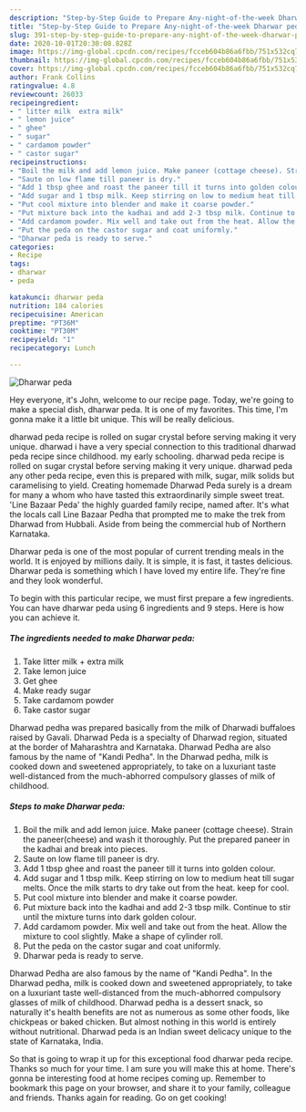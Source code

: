 ```yaml
---
description: "Step-by-Step Guide to Prepare Any-night-of-the-week Dharwar peda"
title: "Step-by-Step Guide to Prepare Any-night-of-the-week Dharwar peda"
slug: 391-step-by-step-guide-to-prepare-any-night-of-the-week-dharwar-peda
date: 2020-10-01T20:30:08.828Z
image: https://img-global.cpcdn.com/recipes/fcceb604b86a6fbb/751x532cq70/dharwar-peda-recipe-main-photo.jpg
thumbnail: https://img-global.cpcdn.com/recipes/fcceb604b86a6fbb/751x532cq70/dharwar-peda-recipe-main-photo.jpg
cover: https://img-global.cpcdn.com/recipes/fcceb604b86a6fbb/751x532cq70/dharwar-peda-recipe-main-photo.jpg
author: Frank Collins
ratingvalue: 4.8
reviewcount: 26033
recipeingredient:
- " litter milk  extra milk"
- " lemon juice"
- " ghee"
- " sugar"
- " cardamom powder"
- " castor sugar"
recipeinstructions:
- "Boil the milk and add lemon juice. Make paneer (cottage cheese). Strain the paneer(cheese) and wash it thoroughly. Put the prepared paneer in the kadhai and break into pieces."
- "Saute on low flame till paneer is dry."
- "Add 1 tbsp ghee and roast the paneer till it turns into golden colour."
- "Add sugar and 1 tbsp milk. Keep stirring on low to medium heat till sugar melts. Once the milk starts to dry take out from the heat. keep for cool."
- "Put cool mixture into blender and make it coarse powder."
- "Put mixture back into the kadhai and add 2-3 tbsp milk. Continue to stir until the mixture turns into dark golden colour."
- "Add cardamom powder. Mix well and take out from the heat. Allow the mixture to cool slightly. Make a shape of cylinder roll."
- "Put the peda on the castor sugar and coat uniformly."
- "Dharwar peda is ready to serve."
categories:
- Recipe
tags:
- dharwar
- peda

katakunci: dharwar peda 
nutrition: 184 calories
recipecuisine: American
preptime: "PT36M"
cooktime: "PT30M"
recipeyield: "1"
recipecategory: Lunch

---
```



![Dharwar peda](https://img-global.cpcdn.com/recipes/fcceb604b86a6fbb/751x532cq70/dharwar-peda-recipe-main-photo.jpg)

Hey everyone, it's John, welcome to our recipe page. Today, we're going to make a special dish, dharwar peda. It is one of my favorites. This time, I'm gonna make it a little bit unique. This will be really delicious.

dharwad peda recipe is rolled on sugar crystal before serving making it very unique. dharwad i have a very special connection to this traditional dharwad peda recipe since childhood. my early schooling. dharwad peda recipe is rolled on sugar crystal before serving making it very unique. dharwad peda any other peda recipe, even this is prepared with milk, sugar, milk solids but caramelising to yield. Creating homemade Dharwad Peda surely is a dream for many a whom who have tasted this extraordinarily simple sweet treat. &#39;Line Bazaar Peda&#39; the highly guarded family recipe, named after. It&#39;s what the locals call Line Bazaar Pedha that prompted me to make the trek from Dharwad from Hubbali. Aside from being the commercial hub of Northern Karnataka.

Dharwar peda is one of the most popular of current trending meals in the world. It is enjoyed by millions daily. It is simple, it is fast, it tastes delicious. Dharwar peda is something which I have loved my entire life. They're fine and they look wonderful.


To begin with this particular recipe, we must first prepare a few ingredients. You can have dharwar peda using 6 ingredients and 9 steps. Here is how you can achieve it.

<!--inarticleads1-->

##### The ingredients needed to make Dharwar peda:

1. Take  litter milk + extra milk
1. Take  lemon juice
1. Get  ghee
1. Make ready  sugar
1. Take  cardamom powder
1. Take  castor sugar


Dharwad pedha was prepared basically from the milk of Dharwadi buffaloes raised by Gavali. Dharwad Peda is a specialty of Dharwad region, situated at the border of Maharashtra and Karnataka. Dharwad Pedha are also famous by the name of &#34;Kandi Pedha&#34;. In the Dharwad pedha, milk is cooked down and sweetened appropriately, to take on a luxuriant taste well-distanced from the much-abhorred compulsory glasses of milk of childhood. 

<!--inarticleads2-->

##### Steps to make Dharwar peda:

1. Boil the milk and add lemon juice. Make paneer (cottage cheese). Strain the paneer(cheese) and wash it thoroughly. Put the prepared paneer in the kadhai and break into pieces.
1. Saute on low flame till paneer is dry.
1. Add 1 tbsp ghee and roast the paneer till it turns into golden colour.
1. Add sugar and 1 tbsp milk. Keep stirring on low to medium heat till sugar melts. Once the milk starts to dry take out from the heat. keep for cool.
1. Put cool mixture into blender and make it coarse powder.
1. Put mixture back into the kadhai and add 2-3 tbsp milk. Continue to stir until the mixture turns into dark golden colour.
1. Add cardamom powder. Mix well and take out from the heat. Allow the mixture to cool slightly. Make a shape of cylinder roll.
1. Put the peda on the castor sugar and coat uniformly.
1. Dharwar peda is ready to serve.


Dharwad Pedha are also famous by the name of &#34;Kandi Pedha&#34;. In the Dharwad pedha, milk is cooked down and sweetened appropriately, to take on a luxuriant taste well-distanced from the much-abhorred compulsory glasses of milk of childhood. Dharwad pedha is a dessert snack, so naturally it&#39;s health benefits are not as numerous as some other foods, like chickpeas or baked chicken. But almost nothing in this world is entirely without nutritional. Dharwad peda is an Indian sweet delicacy unique to the state of Karnataka, India. 

So that is going to wrap it up for this exceptional food dharwar peda recipe. Thanks so much for your time. I am sure you will make this at home. There's gonna be interesting food at home recipes coming up. Remember to bookmark this page on your browser, and share it to your family, colleague and friends. Thanks again for reading. Go on get cooking!
